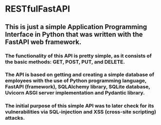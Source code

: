 # RESTfulFastAPI

## This is just a simple Application Programming Interface in Python that was written with the FastAPI web framework. 

### The functionality of this API is pretty simple, as it consists of the basic methods: **GET**, **POST**, **PUT**, and **DELETE**.
### The API is based on getting and creating a simple database of employees with the use of Python programming language, **FastAPI** (framework), **SQLAlchemy** library, **SQLite** database, **Uvicorn** ASGI server implementation and **Pydantic** library.
### The initial purpose of this simple API was to later check for its vulnerabilities via SQL-injection and XSS (cross-site scripting) attacks.
